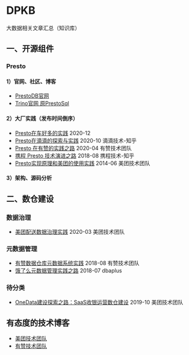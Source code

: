 # DPKB
大数据相关文章汇总（知识库）

## 一、开源组件

### Presto

#### 1）官网、社区、博客
- [PrestoDB官网](https://prestodb.io/)
- [Trino官网 原PrestoSql](https://trino.io/)

#### 2）大厂实践（发布时间倒序）
- [Presto在车好多的实践](https://mp.weixin.qq.com/s/Bmqv54sVZgTqQ82I_RfmsA)    2020-12
- [Presto在滴滴的探索与实践](https://zhuanlan.zhihu.com/p/266162270)    2020-10    滴滴技术-知乎
- [Presto 在有赞的实践之路](https://tech.youzan.com/presto-zai-you-zan-de-shi-jian-zhi-lu/)    2020-04    有赞技术团队
- [携程 Presto 技术演进之路](https://zhuanlan.zhihu.com/p/41538472)    2018-08    携程技术-知乎
- [Presto实现原理和美团的使用实践](https://tech.meituan.com/2014/06/16/presto.html)    2014-06    美团技术团队

#### 3）架构、源码分析



## 二、数仓建设

### 数据治理
- [美团配送数据治理实践](https://tech.meituan.com/2020/03/12/delivery-data-governance.html)    2020-03    美团技术团队


### 元数据管理
- [有赞数据仓库元数据系统实践](https://tech.youzan.com/youzan-metadata/)    2018-08    有赞技术团队
- [饿了么元数据管理实践之路](https://dbaplus.cn/news-73-2143-1.html)    2018-07    dbaplus

### 待分类
- [OneData建设探索之路：SaaS收银运营数仓建设](https://tech.meituan.com/2019/10/17/meituan-saas-data-warehouse.html)    2019-10    美团技术团队

## 有态度的技术博客
- [美团技术团队](https://tech.meituan.com/)
- [有赞技术团队](https://tech.youzan.com/)